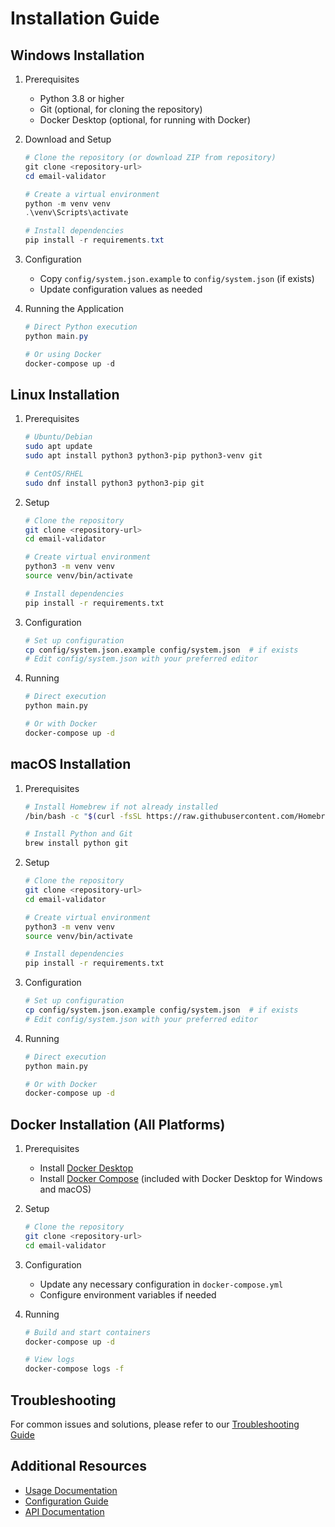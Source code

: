 # Installation Guide

## Windows Installation

1. Prerequisites
   - Python 3.8 or higher
   - Git (optional, for cloning the repository)
   - Docker Desktop (optional, for running with Docker)

2. Download and Setup
   ```powershell
   # Clone the repository (or download ZIP from repository)
   git clone <repository-url>
   cd email-validator

   # Create a virtual environment
   python -m venv venv
   .\venv\Scripts\activate

   # Install dependencies
   pip install -r requirements.txt
   ```

3. Configuration
   - Copy `config/system.json.example` to `config/system.json` (if exists)
   - Update configuration values as needed

4. Running the Application
   ```powershell
   # Direct Python execution
   python main.py

   # Or using Docker
   docker-compose up -d
   ```

## Linux Installation

1. Prerequisites
   ```bash
   # Ubuntu/Debian
   sudo apt update
   sudo apt install python3 python3-pip python3-venv git

   # CentOS/RHEL
   sudo dnf install python3 python3-pip git
   ```

2. Setup
   ```bash
   # Clone the repository
   git clone <repository-url>
   cd email-validator

   # Create virtual environment
   python3 -m venv venv
   source venv/bin/activate

   # Install dependencies
   pip install -r requirements.txt
   ```

3. Configuration
   ```bash
   # Set up configuration
   cp config/system.json.example config/system.json  # if exists
   # Edit config/system.json with your preferred editor
   ```

4. Running
   ```bash
   # Direct execution
   python main.py

   # Or with Docker
   docker-compose up -d
   ```

## macOS Installation

1. Prerequisites
   ```bash
   # Install Homebrew if not already installed
   /bin/bash -c "$(curl -fsSL https://raw.githubusercontent.com/Homebrew/install/HEAD/install.sh)"

   # Install Python and Git
   brew install python git
   ```

2. Setup
   ```bash
   # Clone the repository
   git clone <repository-url>
   cd email-validator

   # Create virtual environment
   python3 -m venv venv
   source venv/bin/activate

   # Install dependencies
   pip install -r requirements.txt
   ```

3. Configuration
   ```bash
   # Set up configuration
   cp config/system.json.example config/system.json  # if exists
   # Edit config/system.json with your preferred editor
   ```

4. Running
   ```bash
   # Direct execution
   python main.py

   # Or with Docker
   docker-compose up -d
   ```

## Docker Installation (All Platforms)

1. Prerequisites
   - Install [Docker Desktop](https://www.docker.com/products/docker-desktop)
   - Install [Docker Compose](https://docs.docker.com/compose/install/) (included with Docker Desktop for Windows and macOS)

2. Setup
   ```bash
   # Clone the repository
   git clone <repository-url>
   cd email-validator
   ```

3. Configuration
   - Update any necessary configuration in `docker-compose.yml`
   - Configure environment variables if needed

4. Running
   ```bash
   # Build and start containers
   docker-compose up -d

   # View logs
   docker-compose logs -f
   ```

## Troubleshooting

For common issues and solutions, please refer to our [Troubleshooting Guide](docs/TROUBLESHOOTING.md)

## Additional Resources

- [Usage Documentation](docs/USAGE.md)
- [Configuration Guide](docs/configuration.md)
- [API Documentation](docs/api.md)